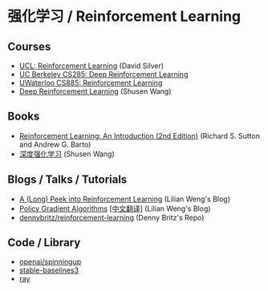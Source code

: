 # 强化学习 / Reinforcement Learning

## Courses

- [UCL: Reinforcement Learning](https://www.davidsilver.uk/teaching/) (David Silver)
- [UC Berkeley CS285: Deep Reinforcement Learning](http://rail.eecs.berkeley.edu/deeprlcourse/)
- [UWaterloo CS885: Reinforcement Learning](https://cs.uwaterloo.ca/~ppoupart/teaching/cs885-spring18/)
- [Deep Reinforcement Learning](https://github.com/wangshusen/DRL) (Shusen Wang)


## Books

- [Reinforcement Learning: An Introduction (2nd Edition)](http://incompleteideas.net/book/RLbook2018.pdf) (Richard S. Sutton and Andrew G. Barto)
- [深度强化学习](https://github.com/wangshusen/DRL/blob/master/Notes_CN/DRL.pdf) (Shusen Wang)


## Blogs / Talks / Tutorials

- [A (Long) Peek into Reinforcement Learning](https://lilianweng.github.io/lil-log/2018/02/19/a-long-peek-into-reinforcement-learning.html) (Lilian Weng's Blog)
- [Policy Gradient Algorithms](https://lilianweng.github.io/lil-log/2018/04/08/policy-gradient-algorithms.html) [[中文翻译]](https://tomaxent.com/2019/04/14/策略梯度方法/) (Lilian Weng's Blog)
- [dennybritz/reinforcement-learning](https://github.com/dennybritz/reinforcement-learning) (Denny Britz's Repo)


## Code / Library

- [openai/spinningup](https://github.com/openai/spinningup)
- [stable-baselines3](https://github.com/DLR-RM/stable-baselines3)
- [ray](https://github.com/ray-project/ray)
